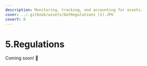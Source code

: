 ```yaml
---
description: Monitoring, tracking, and accounting for assets.
cover: ../.gitbook/assets/DotRegulations (1).JPG
coverY: 0
---
```


# 5.Regulations

Coming soon! :eyes:
